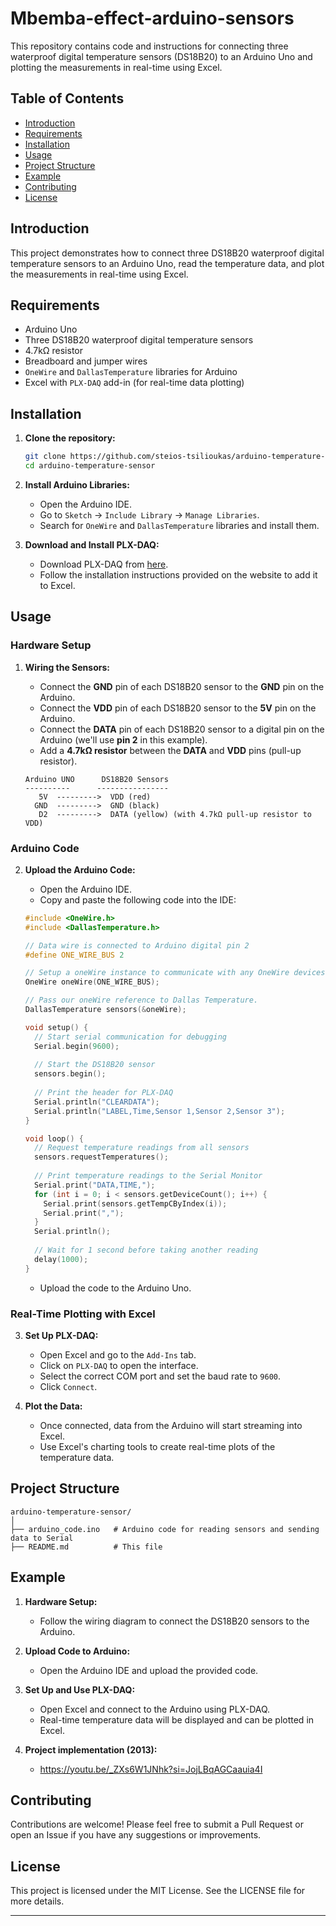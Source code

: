 # Mbemba-effect-arduino-sensors


This repository contains code and instructions for connecting three waterproof digital temperature sensors (DS18B20) to an Arduino Uno and plotting the measurements in real-time using Excel.

## Table of Contents
- [Introduction](#introduction)
- [Requirements](#requirements)
- [Installation](#installation)
- [Usage](#usage)
- [Project Structure](#project-structure)
- [Example](#example)
- [Contributing](#contributing)
- [License](#license)

## Introduction
This project demonstrates how to connect three DS18B20 waterproof digital temperature sensors to an Arduino Uno, read the temperature data, and plot the measurements in real-time using Excel.

## Requirements
- Arduino Uno
- Three DS18B20 waterproof digital temperature sensors
- 4.7kΩ resistor
- Breadboard and jumper wires
- `OneWire` and `DallasTemperature` libraries for Arduino
- Excel with `PLX-DAQ` add-in (for real-time data plotting)

## Installation
1. **Clone the repository:**
    ```bash
    git clone https://github.com/steios-tsilioukas/arduino-temperature-sensor.git
    cd arduino-temperature-sensor
    ```

2. **Install Arduino Libraries:**
    - Open the Arduino IDE.
    - Go to `Sketch` -> `Include Library` -> `Manage Libraries`.
    - Search for `OneWire` and `DallasTemperature` libraries and install them.

3. **Download and Install PLX-DAQ:**
    - Download PLX-DAQ from [here](https://www.parallax.com/package/plx-daq).
    - Follow the installation instructions provided on the website to add it to Excel.

## Usage
### Hardware Setup
1. **Wiring the Sensors:**
    - Connect the **GND** pin of each DS18B20 sensor to the **GND** pin on the Arduino.
    - Connect the **VDD** pin of each DS18B20 sensor to the **5V** pin on the Arduino.
    - Connect the **DATA** pin of each DS18B20 sensor to a digital pin on the Arduino (we'll use **pin 2** in this example).
    - Add a **4.7kΩ resistor** between the **DATA** and **VDD** pins (pull-up resistor).

    ```
    Arduino UNO      DS18B20 Sensors
    ----------      ----------------
       5V  --------->  VDD (red)
      GND  --------->  GND (black)
       D2  --------->  DATA (yellow) (with 4.7kΩ pull-up resistor to VDD)
    ```

### Arduino Code
2. **Upload the Arduino Code:**
    - Open the Arduino IDE.
    - Copy and paste the following code into the IDE:

    ```cpp
    #include <OneWire.h>
    #include <DallasTemperature.h>

    // Data wire is connected to Arduino digital pin 2
    #define ONE_WIRE_BUS 2

    // Setup a oneWire instance to communicate with any OneWire devices
    OneWire oneWire(ONE_WIRE_BUS);

    // Pass our oneWire reference to Dallas Temperature.
    DallasTemperature sensors(&oneWire);

    void setup() {
      // Start serial communication for debugging
      Serial.begin(9600);
      
      // Start the DS18B20 sensor
      sensors.begin();
      
      // Print the header for PLX-DAQ
      Serial.println("CLEARDATA");
      Serial.println("LABEL,Time,Sensor 1,Sensor 2,Sensor 3");
    }

    void loop() {
      // Request temperature readings from all sensors
      sensors.requestTemperatures();
      
      // Print temperature readings to the Serial Monitor
      Serial.print("DATA,TIME,");
      for (int i = 0; i < sensors.getDeviceCount(); i++) {
        Serial.print(sensors.getTempCByIndex(i));
        Serial.print(",");
      }
      Serial.println();
      
      // Wait for 1 second before taking another reading
      delay(1000);
    }
    ```

    - Upload the code to the Arduino Uno.

### Real-Time Plotting with Excel
3. **Set Up PLX-DAQ:**
    - Open Excel and go to the `Add-Ins` tab.
    - Click on `PLX-DAQ` to open the interface.
    - Select the correct COM port and set the baud rate to `9600`.
    - Click `Connect`.

4. **Plot the Data:**
    - Once connected, data from the Arduino will start streaming into Excel.
    - Use Excel's charting tools to create real-time plots of the temperature data.

## Project Structure
```
arduino-temperature-sensor/
│
├── arduino_code.ino   # Arduino code for reading sensors and sending data to Serial
├── README.md          # This file
```

## Example
1. **Hardware Setup:**
    - Follow the wiring diagram to connect the DS18B20 sensors to the Arduino.

2. **Upload Code to Arduino:**
    - Open the Arduino IDE and upload the provided code.

3. **Set Up and Use PLX-DAQ:**
    - Open Excel and connect to the Arduino using PLX-DAQ.
    - Real-time temperature data will be displayed and can be plotted in Excel.
4. **Project implementation (2013):**
   - https://youtu.be/_ZXs6W1JNhk?si=JojLBqAGCaauia4I

## Contributing
Contributions are welcome! Please feel free to submit a Pull Request or open an Issue if you have any suggestions or improvements.

## License
This project is licensed under the MIT License. See the LICENSE file for more details.

---

